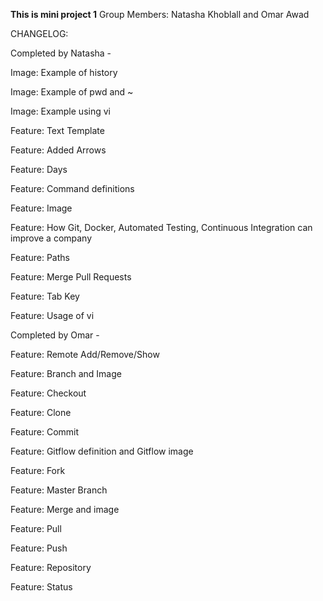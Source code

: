 **This is mini project 1**
Group Members:
Natasha Khoblall and Omar Awad 

CHANGELOG: 

Completed by Natasha - 

Image: Example of history 

Image: Example of pwd and ~

Image: Example using vi

Feature: Text Template

Feature: Added Arrows

Feature: Days 

Feature: Command definitions 

Feature: Image

Feature: How Git, Docker, Automated Testing, Continuous Integration can improve a company

Feature: Paths

Feature: Merge Pull Requests

Feature: Tab Key 

Feature: Usage of vi 

Completed by Omar - 

Feature: Remote Add/Remove/Show

Feature: Branch and Image

Feature: Checkout

Feature: Clone 

Feature: Commit

Feature: Gitflow definition and Gitflow image 

Feature: Fork

Feature: Master Branch

Feature: Merge and image

Feature: Pull 

Feature: Push

Feature: Repository

Feature: Status 

